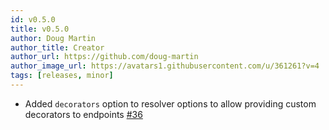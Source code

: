 ```yaml
---
id: v0.5.0
title: v0.5.0
author: Doug Martin
author_title: Creator
author_url: https://github.com/doug-martin
author_image_url: https://avatars1.githubusercontent.com/u/361261?v=4
tags: [releases, minor]
---
```


* Added `decorators` option to resolver options to allow providing custom decorators to endpoints [#36](https://github.com/doug-martin/nestjs-query/issues/36)  



